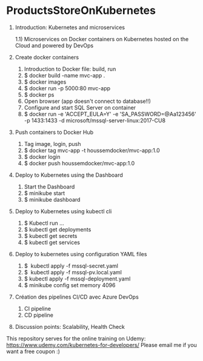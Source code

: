 # ProductsStoreOnKubernetes

1) Introduction: Kubernetes and microservices

    1.1) Microservices on Docker containers on Kubernetes hosted on the Cloud and powered by DevOps
	
2) Create docker containers
	1) Introduction to Docker file: build, run
	2) $ docker build -name mvc-app .
	3) $ docker images
	4) $ docker run -p 5000:80 mvc-app
	5) $ docker ps
	6) Open browser (app doesn't connect to database!!)
	7) Configure and start SQL Server on container
	8) $ docker run -e 'ACCEPT_EULA=Y' -e 'SA_PASSWORD=@Aa123456' -p 1433:1433 -d microsoft/mssql-server-linux:2017-CU8
	
3) Push containers to Docker Hub
	1) Tag image, login, push
	2) $ docker tag mvc-app -t houssemdocker/mvc-app:1.0
	3) $ docker login
	4) $ docker push houssemdocker/mvc-app:1.0
	
4) Deploy to Kubernetes using the Dashboard
	1) Start the Dashboard
	2) $ minikube start
	3) $ minikube dashboard
	
5) Deploy to Kubernetes using kubectl cli
	1) $ Kubectl run …
	2) $ kubectl get deployments
	3) $ kubectl get secrets
	4) $ kubectl get services
	
6) Deploy to kubernetes using configuration YAML files
	1) $  kubectl apply -f mssql-secret.yaml 
	2) $  kubectl apply -f mssql-pv.local.yaml 
	3) $ kubectl apply -f mssql-deployment.yaml
	4) $ minikube config set memory 4096
	
7) Création des pipelines CI/CD avec Azure DevOps
	1) CI pipeline
	2) CD pipeline
	
8) Discussion points: Scalability, Health Check


This repository serves for the online training on Udemy: https://www.udemy.com/kubernetes-for-developers/
Please email me if you want a free coupon :)
